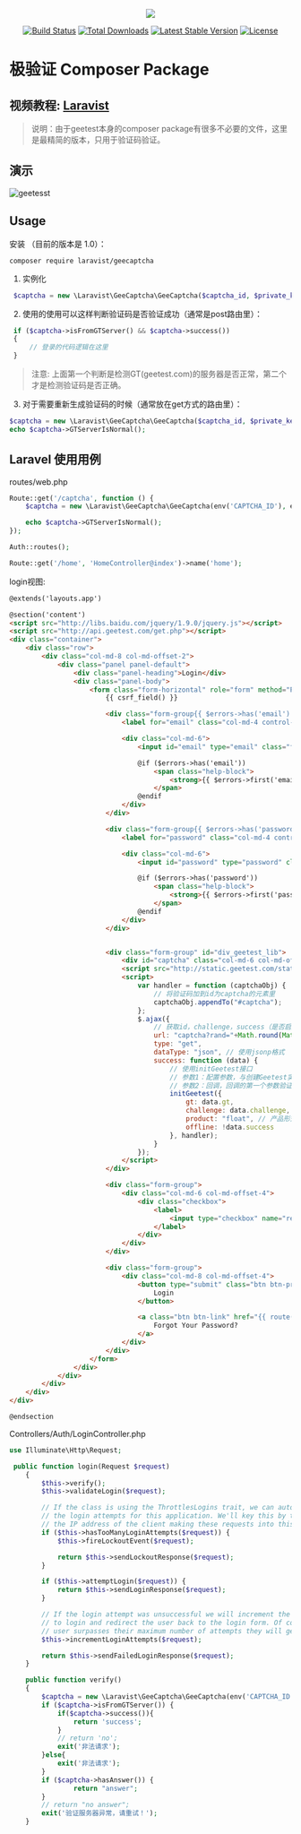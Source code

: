 <p align="center"><img src="https://laravel.com/assets/img/components/logo-laravel.svg"></p>

<p align="center">
<a href="https://travis-ci.org/laravel/framework"><img src="https://travis-ci.org/laravel/framework.svg" alt="Build Status"></a>
<a href="https://packagist.org/packages/laravel/framework"><img src="https://poser.pugx.org/laravel/framework/d/total.svg" alt="Total Downloads"></a>
<a href="https://packagist.org/packages/laravel/framework"><img src="https://poser.pugx.org/laravel/framework/v/stable.svg" alt="Latest Stable Version"></a>
<a href="https://packagist.org/packages/laravel/framework"><img src="https://poser.pugx.org/laravel/framework/license.svg" alt="License"></a>
</p>

# 极验证 Composer Package

## 视频教程: [Laravist](https://laravist.com/series/tools-that-are-dame-good-for-developer/episodes/1)

>说明：由于geetest本身的composer package有很多不必要的文件，这里是最精简的版本，只用于验证码验证。

## 演示

![geetesst](https://cloud.githubusercontent.com/assets/6011686/12508320/385a56a6-c136-11e5-9353-b686c85bd37a.gif)

## Usage

安装 （目前的版本是 1.0）：

```
composer require laravist/geecaptcha
```

1. 实例化
```php
 $captcha = new \Laravist\GeeCaptcha\GeeCaptcha($captcha_id, $private_key);
```

2. 使用的使用可以这样判断验证码是否验证成功（通常是post路由里）：

```php
 if ($captcha->isFromGTServer() && $captcha->success()) 
 {
     // 登录的代码逻辑在这里   
 }

```
> 注意: 上面第一个判断是检测GT(geetest.com)的服务器是否正常，第二个才是检测验证码是否正确。

3. 对于需要重新生成验证码的时候（通常放在get方式的路由里）：

```php
$captcha = new \Laravist\GeeCaptcha\GeeCaptcha($captcha_id, $private_key);
echo $captcha->GTServerIsNormal();
```

## Laravel 使用用例

routes/web.php

```php
Route::get('/captcha', function () {
    $captcha = new \Laravist\GeeCaptcha\GeeCaptcha(env('CAPTCHA_ID'), env('PRIVATE_KEY'));

    echo $captcha->GTServerIsNormal();
});

Auth::routes();

Route::get('/home', 'HomeController@index')->name('home');
```
login视图:

```html
@extends('layouts.app')

@section('content')
<script src="http://libs.baidu.com/jquery/1.9.0/jquery.js"></script>
<script src="http://api.geetest.com/get.php"></script>
<div class="container">
    <div class="row">
        <div class="col-md-8 col-md-offset-2">
            <div class="panel panel-default">
                <div class="panel-heading">Login</div>
                <div class="panel-body">
                    <form class="form-horizontal" role="form" method="POST" action="{{route('login')}}">
                        {{ csrf_field() }}

                        <div class="form-group{{ $errors->has('email') ? ' has-error' : '' }}">
                            <label for="email" class="col-md-4 control-label">E-Mail Address</label>

                            <div class="col-md-6">
                                <input id="email" type="email" class="form-control" name="email" value="{{ old('email') }}" required autofocus>

                                @if ($errors->has('email'))
                                    <span class="help-block">
                                        <strong>{{ $errors->first('email') }}</strong>
                                    </span>
                                @endif
                            </div>
                        </div>

                        <div class="form-group{{ $errors->has('password') ? ' has-error' : '' }}">
                            <label for="password" class="col-md-4 control-label">Password</label>

                            <div class="col-md-6">
                                <input id="password" type="password" class="form-control" name="password" required>

                                @if ($errors->has('password'))
                                    <span class="help-block">
                                        <strong>{{ $errors->first('password') }}</strong>
                                    </span>
                                @endif
                            </div>
                        </div>


                        <div class="form-group" id="div_geetest_lib">
                            <div id="captcha" class="col-md-6 col-md-offset-4"></div>
                            <script src="http://static.geetest.com/static/tools/gt.js"></script>
                            <script>
                                var handler = function (captchaObj) {
                                    // 将验证码加到id为captcha的元素里
                                    captchaObj.appendTo("#captcha");
                                };
                                $.ajax({
                                    // 获取id，challenge，success（是否启用failback）
                                    url: "captcha?rand="+Math.round(Math.random()*100),
                                    type: "get",
                                    dataType: "json", // 使用jsonp格式
                                    success: function (data) {
                                        // 使用initGeetest接口
                                        // 参数1：配置参数，与创建Geetest实例时接受的参数一致
                                        // 参数2：回调，回调的第一个参数验证码对象，之后可以使用它做appendTo之类的事件
                                        initGeetest({
                                            gt: data.gt,
                                            challenge: data.challenge,
                                            product: "float", // 产品形式
                                            offline: !data.success
                                        }, handler);
                                    }
                                });
                            </script>
                        </div>

                        <div class="form-group">
                            <div class="col-md-6 col-md-offset-4">
                                <div class="checkbox">
                                    <label>
                                        <input type="checkbox" name="remember" {{ old('remember') ? 'checked' : '' }}> Remember Me
                                    </label>
                                </div>
                            </div>
                        </div>

                        <div class="form-group">
                            <div class="col-md-8 col-md-offset-4">
                                <button type="submit" class="btn btn-primary">
                                    Login
                                </button>

                                <a class="btn btn-link" href="{{ route('password.request') }}">
                                    Forgot Your Password?
                                </a>
                            </div>
                        </div>
                    </form>
                </div>
            </div>
        </div>
    </div>
</div>

@endsection

```

Controllers/Auth/LoginController.php
```php
use Illuminate\Http\Request;

 public function login(Request $request)
    {
        $this->verify();
        $this->validateLogin($request);

        // If the class is using the ThrottlesLogins trait, we can automatically throttle
        // the login attempts for this application. We'll key this by the username and
        // the IP address of the client making these requests into this application.
        if ($this->hasTooManyLoginAttempts($request)) {
            $this->fireLockoutEvent($request);

            return $this->sendLockoutResponse($request);
        }

        if ($this->attemptLogin($request)) {
            return $this->sendLoginResponse($request);
        }

        // If the login attempt was unsuccessful we will increment the number of attempts
        // to login and redirect the user back to the login form. Of course, when this
        // user surpasses their maximum number of attempts they will get locked out.
        $this->incrementLoginAttempts($request);

        return $this->sendFailedLoginResponse($request);
    }

    public function verify()
    {
        $captcha = new \Laravist\GeeCaptcha\GeeCaptcha(env('CAPTCHA_ID'), env('PRIVATE_KEY'));
        if ($captcha->isFromGTServer()) {
            if($captcha->success()){
                return 'success';
            }
            // return 'no';
            exit('非法请求');
        }else{
            exit('非法请求');
        }
        if ($captcha->hasAnswer()) {
                return "answer";
        }
        // return "no answer";
        exit('验证服务器异常，请重试！');
    }

```


